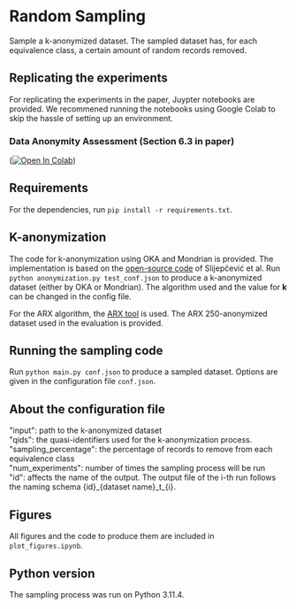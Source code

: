 # Random Sampling
Sample a k-anonymized dataset. The sampled dataset has, for each equivalence class, a certain amount of random records removed.

## Replicating the experiments
For replicating the experiments in the paper, Juypter notebooks are provided. We recommened running the notebooks using Google Colab to skip the hassle of setting up an environment.
### Data Anonymity Assessment (Section 6.3 in paper)
([![Open In Colab](https://colab.research.google.com/assets/colab-badge.svg)](https://colab.research.google.com/github/lng-ng/random_sampling/blob/main/data_anonymity.ipynb))

## Requirements
For the dependencies, run ``pip install -r requirements.txt``.

## K-anonymization
The code for k-anonymization using OKA and Mondrian is provided. The implementation is based on the [open-source code](https://github.com/fhstp/k-AnonML) of Slijepčević et al. 
Run ``python anonymization.py test_conf.json`` to produce a k-anonymized dataset (either by OKA or Mondrian). The algorithm used and the value for **k** can be changed in the config file.

For the ARX algorithm, the [ARX tool](https://github.com/arx-deidentifier/arx/) is used. The ARX 250-anonymized dataset used in the evaluation is provided.

## Running the sampling code
Run ``python main.py conf.json`` to produce a sampled dataset.
Options are given in the configuration file ``conf.json``.

## About the configuration file
"input": path to the k-anonymized dataset  
"qids": the quasi-identifiers used for the k-anonymization process.  
"sampling_percentage": the percentage of records to remove from each equivalence class  
"num_experiments": number of times the sampling process will be run  
"id": affects the name of the output. The output file of the i-th run follows the naming schema {id}\_\{dataset name\}\_t\_\{i}.  

## Figures
All figures and the code to produce them are included in ``plot_figures.ipynb``.
## Python version
The sampling process was run on Python 3.11.4.




